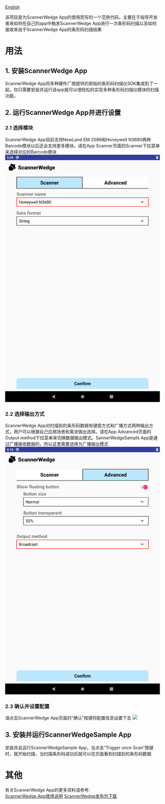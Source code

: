 [English](https://github.com/AIM-Android/ScannerWedgeSample/blob/master/README.md)

该项目是为ScannerWedge App的使用而写的一个范例代码，主要在于指导开发者来如何在自己的app中触发ScannerWedge App进行一次条形码扫描以及如何接收来自于ScannerWedge App的条形码扫描结果

# 用法
## 1. 安装ScannerWedge App
ScannerWedge App将多种硬件厂商提供的原始的条形码扫描仪SDK集成到了一起。你只需要安装并运行该app就可以很轻松的实现多种条形码扫描仪模块的扫描功能。

## 2. 运行ScannerWedge App并进行设置
### 2.1 选择模块
ScannerWedge App目前支持NewLand EM 2096和Honeywell N3680两种Barcode模块以后还会支持更多模块。请在App Scanner页面的Scanner下拉菜单来选择对应的Barcode模块
![](https://github.com/AIM-Android/ScannerWedgeSample/blob/master/images/scanner.png)

### 2.2 选择输出方式
ScannerWedge App对扫描到的条形码数据有键盘方式和广播方式两种输出方式，用户可以根据自己应用场景和需求做出选择。请在App Advanced页面的Output method下拉菜单来切换数据输出模式。SannerWedgeSample App是通过广播接收数据的，所以这里需要选择为广播输出模式
![](https://github.com/AIM-Android/ScannerWedgeSample/blob/master/images/output_method.png)

###  2.3 确认并设置配置
请点击ScannerWedge App页面的“确认”按键将配置信息设置下去
![](https://github.com/AIM-Android/ScannerWedgeSample/blob/master/images/confrim.png)

## 3. 安装并运行ScannerWedgeSample App
安装并且运行ScannerWedgeSample App，当点击“Trigger once Scan“按键时，就开始扫描，当扫描条形码成功后就可以在页面看到扫描到的条形码数据

# 其他
有关ScannerWedge App的更多资料请参考:  
[ScannerWedge App使用说明](https://github.com/AIM-Android/ScannerWedgeSample/blob/master/doc/ScannerWedge_quick_start_guide_v1.0.pdf)
[ScannerWedge发布包下载](https://github.com/AIM-Android/ScannerWedgeSample/blob/master/release/v1.0/ScannerWedge_20220316_V1.0.7z)
